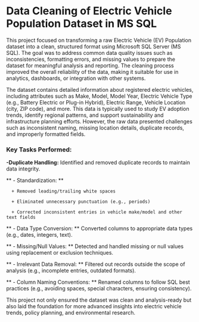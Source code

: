 # Data Cleaning of Electric Vehicle Population Dataset in MS SQL

This project focused on transforming a raw Electric Vehicle (EV) Population dataset into a clean, structured format using Microsoft SQL Server (MS SQL). The goal was to address common data quality issues such as inconsistencies, formatting errors, and missing values to prepare the dataset for meaningful analysis and reporting. The cleaning process improved the overall reliability of the data, making it suitable for use in analytics, dashboards, or integration with other systems.

The dataset contains detailed information about registered electric vehicles, including attributes such as Make, Model, Model Year, Electric Vehicle Type (e.g., Battery Electric or Plug-in Hybrid), Electric Range, Vehicle Location (city, ZIP code), and more. This data is typically used to study EV adoption trends, identify regional patterns, and support sustainability and infrastructure planning efforts. However, the raw data presented challenges such as inconsistent naming, missing location details, duplicate records, and improperly formatted fields.

### Key Tasks Performed:
**-Duplicate Handling:** Identified and removed duplicate records to maintain data integrity.

** - Standardization: **

      + Removed leading/trailing white spaces

      + Eliminated unnecessary punctuation (e.g., periods)

      + Corrected inconsistent entries in vehicle make/model and other text fields

** - Data Type Conversion: ** Converted columns to appropriate data types (e.g., dates, integers, text).

** - Missing/Null Values: ** Detected and handled missing or null values using replacement or exclusion techniques.

** - Irrelevant Data Removal: ** Filtered out records outside the scope of analysis (e.g., incomplete entries, outdated formats).

** - Column Naming Conventions: ** Renamed columns to follow SQL best practices (e.g., avoiding spaces, special characters, ensuring consistency).

This project not only ensured the dataset was clean and analysis-ready but also laid the foundation for more advanced insights into electric vehicle trends, policy planning, and environmental research.


